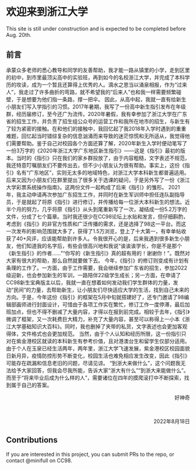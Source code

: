 # 欢迎来到浙江大学

This site is still under construction and is expected to be completed before Aug. 20th.

## 前言

承蒙众多老师的悉心教导和同学的友善帮助，我才能一路从镇里的小学，走到区里的初中，到市里最顶尖高中的实验班，再到如今的名校浙江大学，并完成了本科学历的攻读，成为一个暂且还算得上优秀的人。滴水之恩当以涌泉相报，作为“过来人”，我走过了许多曲折的弯路，就不希望我的“后来人”也和我一样需要频繁碰壁，于是想要为他们指一条路，撑一把伞。
因此，从高中起，我就一直有给新生小朋友们写入学指引的习惯。2017年暑期，我写了一份高中新生指引发布在年级群，经历届修订，至今还广为流传。2020年暑假，我有幸参加了浙江大学在广东省的招生工作，并负责了招生组公众号的运营工作和我所在地市的招生，与新生有了较为紧密的接触。在和他们的接触中，我回忆起了我2018年入学时遇到的重重难题，回忆起当时错综复杂的信息汹涌而来导致的迷茫惊慌和无所适从，我觉得他们需要帮助。鉴于自己对校园各个方面还算了解，2020年新生入学时便动笔写了一份3万字的《2020年浙江大学广东地区新生指引》——这是《指引》最初的版本。当时的《指引》只在我们的家乡群投放了，由于内容粗糙，文字表述不规范，我还特意叮嘱朋友们不要传出去，但不少小朋友认为很有帮助。事实上，这份《指引》名有“广东地区”，实则无太多的地域特色，对浙江大学本科新生都普遍适用。后来又因为小朋友们在群里提出了很多关于选课的疑问，于是另外写了一份《浙江大学彩票系统操作指南》。这两份文件一起构成了后来《指引》的雏形。
2021年，我主动申请再次参加广东招生工作，并同时在新生军训师中担任连队副指导员，于是就起了将原《指引》进行修订，并传播给每一位浙大本科新生的想法。近半个月的努力，几乎将原《指引》从头到尾重新写了一次，凝结成一份5.2万字的文件，分成了七个篇章。当时我还很少在CC98论坛上水贴和发言，但仔细斟酌，考虑到《指引》的非官方性质和广泛传播的需求，还是选择了98这一平台。而这一次发布的影响范围就大多了，获得了1.5万浏览，登上了十大第一，有幸单帖收获了40+风评，应该能帮助到许多人。令我很开心的是，后来我遇到很多新生小朋友，他们知道我的名字后，有些会很高兴地和我说“诶诶诶学长，你是不是那个《新生指引》的作者……”“你写的《新生指引》真的超有用的！谢谢你！”。既然对大家有很大的帮助，那么自然就要做下去。
今年，《指引》的修订则变成有计划有条理的工作了。一方面，由于工作需要，我会继续参加广东省的招生，参加2022级迎新，也会参加新生的军训，一路陪伴22级学生成长；另一方面，在申请了CC98新生宝典版主以后，我就一直在想着如何发动我们学生群体的力量，发动“民间”的力量，去帮助新生，让小朋友们尽快适应大学的生活，找到自己未来的方向。于是，今年这份《指引》的框架在5月中旬就搭建好了，还专门邀请了98编辑部画师进行封面设计，可惜由于各项工作实在繁忙，修订工作一度停滞，最后加班加点，但也不得不删减了大量内容，才得以在报到前完成。相较于去年，《指引》微调了框架，又一次耗费巨大精力，补充了大量内容，甚至可以称得上一小本《浙江大学基础知识大百科》。同时，我也删掉了夹带的私货，文字表述也会更加客观得体，文件格式也会更加规范。
当然，由于个人认知和经历所限，这一份指引只对在紫金港校区就读的本科新生有参考价值，且对港澳台生和留学生仅部分适用。由于个人在玉泉已经生活两年，两年里，浙江大学飞速发展，紫金港校区校园面貌日新月异，疫情防控形势不断变化，校园生活也难免相应发生改变，因此《指引》可能存在疏漏和信息老旧的问题，尽请见谅。
“到浙大来做什么”，这个问题我无法给予大家回答，但我会尽我所能，告诉大家“浙大有什么”“到浙大来能做什么”。而至于“将来毕业后成为什么样的人”，需要诸位在四年的摸爬滚打中不断探索，找到属于自己的答案。

<p align="right">好神奇</p><br>
<p align="right">2022年8月18日</p>

## Contributions

If you are interested in this project, you can submit PRs to the repo, or contact @minifull on CC98.
